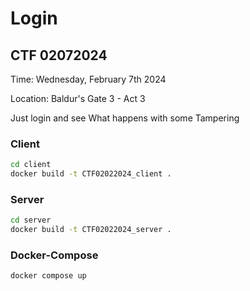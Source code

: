# Login

## CTF 02072024

Time: Wednesday, February 7th 2024

Location:  Baldur's Gate 3 - Act 3

Just login and see What happens with some Tampering



### Client

```sh
cd client
docker build -t CTF02022024_client .
```

### Server
```sh
cd server
docker build -t CTF02022024_server .
```


### Docker-Compose
```sh
docker compose up
```